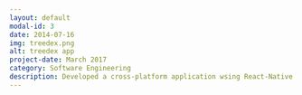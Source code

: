 ```yaml
---
layout: default
modal-id: 3
date: 2014-07-16
img: treedex.png
alt: treedex app
project-date: March 2017
category: Software Engineering
description: Developed a cross-platform application wsing React-Native to create interaction with the environment in turn raising awareness about it. 
---
```

